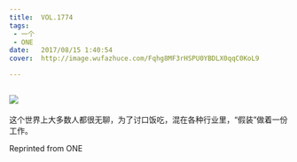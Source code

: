 ```yaml
---
title:	VOL.1774
tags:
 - 一个
 - ONE
date:	2017/08/15 1:40:54
cover:	http://image.wufazhuce.com/Fqhg8MF3rHSPU0YBDLX0qqC0KoL9

---
```

![](http://image.wufazhuce.com/Fqhg8MF3rHSPU0YBDLX0qqC0KoL9)
---

这个世界上大多数人都很无聊，为了讨口饭吃，混在各种行业里，“假装”做着一份工作。
 
Reprinted from ONE
